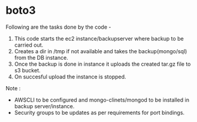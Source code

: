 # boto3
Following are the tasks done by the code - 

1. This code starts the ec2 instance/backupserver where backup to be carried out.
2. Creates a dir in /tmp if not available and takes the backup(mongo/sql) from the DB instance.
3. Once the backup is done in instance it uploads the created tar.gz file to s3 bucket.
4. On succesful upload the instance is stopped.

Note :
- AWSCLI to be configured and mongo-clinets/mongod to be installed in backup server/instance.
- Security groups to be updates as per requirements for port bindings.
